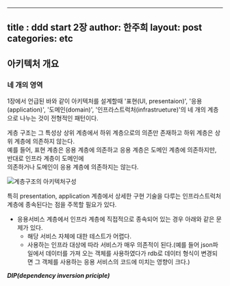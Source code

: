 
---
title : ddd start 2장
author: 한주희 
layout: post
categories: etc
---
## 아키텍처 개요

### 네 개의 영역
1장에서 언급된 바와 같이 아키텍처를 설계할때 '표현(UI, presentaion)', '응용(application)', '도메인(domain)', '인프라스트럭처(infrastrueture)'의 
네 개의 계층으로 나누는 것이 전형적인 패턴이다.

게층 구조는 그 특성상 상위 계층에서 하위 계층으로의 의존만 존재하고 하위 계층은 상위 계층에 의존하지 않는다.  
예를 들어, 표현 계층은 응용 계층에 의존하고 응용 계층은 도메인 계층에 의존하지만, 반대로 인프라 계층이 도메인에  
의존하거나 도메인이 응용 계층에 의존하지는 않는다.
  
![계층구조의 아키텍처구성]({{site.baseurl}}/assets/images/ddd-layer.png)

특히 presentation, application 계층에서 상세한 구현 기술을 다루는 인프라스트럭처 계층에 종속된다는 점을 주목할 필요가 있다.  

* 응용서비스 계층에서 인프라 계층에 직접적으로 종속되어 있는 경우 아래와 같은 문제가 있다.
  * 해당 서비스 자체에 대한 테스트가 어렵다.
  * 사용하는 인프라 대상에 따라 서비스가 매우 의존적이 된다.(예를 들어 json파일에서 데이터를 가져 오는 객체를 사용하였다가
    rdb로 데이터 형식이 변경되면 그 객체를 사용하는 응용 서비스의 코드에 미치는 영향이 크다.)

***DIP(dependency inversion priciple)***
